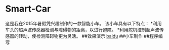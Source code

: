 # Smart-Car
这是我在2015年暑假凭兴趣制作的一款智能小车。
该小车具有以下特点：
*利用车头的超声波传感器检测与障碍物的距离，以进行避障。
*利用舵机控制超声波传感器的转动，使检测障碍物更为灵活。
##效果演示
[baidu](http://www.baidu.com)
##小车制作
##程序编写
